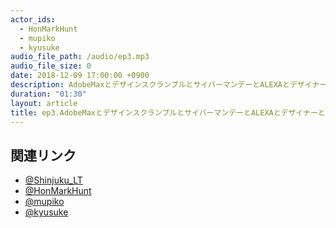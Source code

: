 ```yaml
---
actor_ids:
  - HonMarkHunt
  - mupiko
  - kyusuke
audio_file_path: /audio/ep3.mp3
audio_file_size: 0
date: 2018-12-09 17:00:00 +0900
description: AdobeMaxとデザインスクランブルとサイバーマンデーとALEXAとデザイナーとエンジニアの働き方とガソリンスタンドについてなど
duration: "01:30"
layout: article
title: ep3.AdobeMaxとデザインスクランブルとサイバーマンデーとALEXAとデザイナーとエンジニアの働き方とガソリンスタンドについてなど
---
```


## 関連リンク

- [@Shinjuku_LT](https://twitter.com/Shinjuku_LT)
- [@HonMarkHunt](https://twitter.com/HonMarkHunt)
- [@mupiko](https://twitter.com/dende6231)
- [@kyusuke](https://twitter.com/8140i2865_3)

